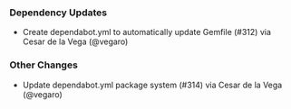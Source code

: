 ### Dependency Updates
* Create dependabot.yml to automatically update Gemfile (#312) via Cesar de la Vega (@vegaro)
### Other Changes
* Update dependabot.yml package system (#314) via Cesar de la Vega (@vegaro)
